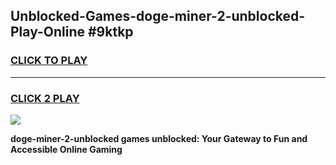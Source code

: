 
## Unblocked-Games-doge-miner-2-unblocked-Play-Online #9ktkp
<h3>
<a href="https://news.freeplayer.one?title=doge-miner-2-unblocked&ref=3">CLICK TO PLAY</a></h3>
<hr>

<h3>
<a href="https://news.freeplayer.one?title=doge-miner-2-unblocked&ref=3">CLICK 2 PLAY</a>
  
</h3>

<a href="https://news.freeplayer.one?title=doge-miner-2-unblocked&ref=3"><img src="https://clearcache.store/games.png"></a>


**doge-miner-2-unblocked games unblocked: Your Gateway to Fun and Accessible Online Gaming**
